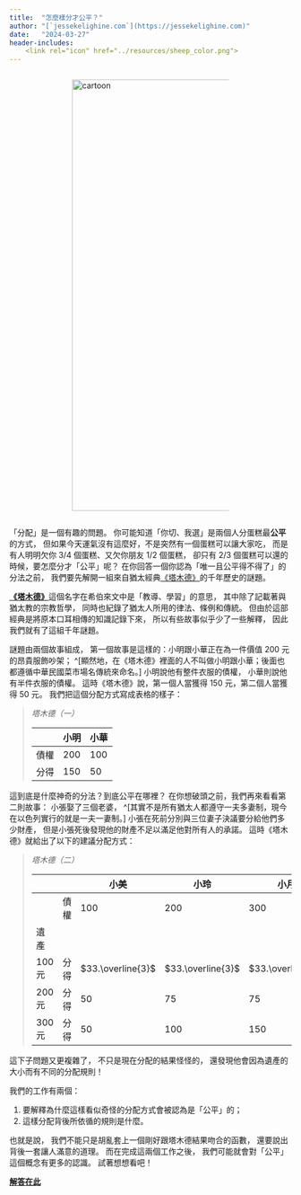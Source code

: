 ```yaml
---
title:  "怎麼樣分才公平？"
author: "[`jessekelighine.com`](https://jessekelighine.com)"
date:   "2024-03-27"
header-includes:
	<link rel="icon" href="../resources/sheep_color.png">
---
```


<div style="padding: 1em 0em 1em 0em">
<img class="front_pic" src="cartoon-01.svg" alt="cartoon" style="max-width: 20em; width: 80vw; display: block; margin: auto;"/>
</div>

「分配」是一個有趣的問題。
你可能知道「你切、我選」是兩個人分蛋糕最**公平**的方式，
但如果今天運氣沒有這麼好，不是突然有一個蛋糕可以讓大家吃，
而是有人明明欠你 $3/4$ 個蛋糕、又欠你朋友 $1/2$ 個蛋糕，
卻只有 $2/3$ 個蛋糕可以還的時候，要怎麼分才「公平」呢？
在你回答一個你認為「唯一且公平得不得了」的分法之前，
我們要先解開一組來自猶太經典[《塔木德》](https://zh.wikipedia.org/wiki/%E5%A1%94%E6%9C%A8%E5%BE%B7)的千年歷史的謎題。

[**《塔木德》**](https://zh.wikipedia.org/wiki/%E5%A1%94%E6%9C%A8%E5%BE%B7)這個名字在希伯來文中是「教導、學習」的意思，
其中除了記載著與猶太教的宗教哲學，
同時也紀錄了猶太人所用的律法、條例和傳統。
但由於這部經典是將原本口耳相傳的知識記錄下來，
所以有些故事似乎少了一些解釋，
因此我們就有了這組千年謎題。

謎題由兩個故事組成，
第一個故事是這樣的：小明跟小華正在為一件價值 $200$ 元的昂貴服飾吵架；
^[顯然地，在《塔木德》裡面的人不叫做小明跟小華；後面也都遵循中華民國菜市場名傳統來命名。]
小明說他有整件衣服的債權，
小華則說他有半件衣服的債權。
這時《塔木德》說，第一個人當獲得 $150$ 元，第二個人當獲得 $50$ 元。
我們把這個分配方式寫成表格的樣子：

> *塔木德（一）*
>
> |      | 小明  | 小華  |
> |------|-------|-------|
> | 債權 | $200$ | $100$ |
> | 分得 | $150$ | $50$  |

這到底是什麼神奇的分法？到底公平在哪裡？
在你想破頭之前，我們再來看看第二則故事：
小張娶了三個老婆，
^[其實不是所有猶太人都遵守一夫多妻制，現今在以色列實行的就是一夫一妻制。]
小張在死前分別與三位妻子決議要分給他們多少財產，
但是小張死後發現他的財產不足以滿足他對所有人的承諾。
這時《塔木德》就給出了以下的建議分配方式：

> *塔木德（二）*
>
> |          |      | 小美    | 小玲    | 小月    |
> |----------|------|---------|---------|---------|
> |          | 債權 | $100$   | $200$   | $300$   |
> | 遺產     |      |         |         |         |
> | $100$ 元 | 分得 | $33.\overline{3}$ | $33.\overline{3}$ | $33.\overline{3}$ |
> | $200$ 元 | 分得 | $50$    | $75$    | $75$    |
> | $300$ 元 | 分得 | $50$    | $100$   | $150$   |

這下子問題又更複雜了，
不只是現在分配的結果怪怪的，
還發現他會因為遺產的大小而有不同的分配規則！

我們的工作有兩個：

1. 要解釋為什麼這樣看似奇怪的分配方式會被認為是「公平」的；
2. 這樣分配背後所依循的規則是什麼。

也就是說，
我們不能只是胡亂套上一個剛好跟塔木德結果吻合的函數，
還要說出背後一套讓人滿意的道理。
而在完成這兩個工作之後，
我們可能就會對「公平」這個概念有更多的認識。
試著想想看吧！

[**解答在此**](article/fair-division.pdf)
